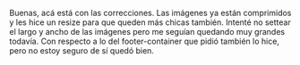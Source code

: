Buenas, acá está con las correcciones. Las imágenes ya están comprimidos y les hice un resize para que queden más chicas también.
Intenté no settear el largo y ancho de las imágenes pero me seguían quedando muy grandes todavía.
Con respecto a lo del footer-container que pidió también lo hice, pero no estoy seguro de sí quedó bien.
